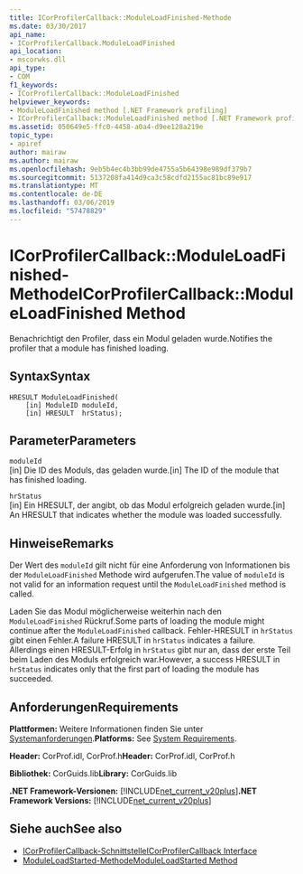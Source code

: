 ```yaml
---
title: ICorProfilerCallback::ModuleLoadFinished-Methode
ms.date: 03/30/2017
api_name:
- ICorProfilerCallback.ModuleLoadFinished
api_location:
- mscorwks.dll
api_type:
- COM
f1_keywords:
- ICorProfilerCallback::ModuleLoadFinished
helpviewer_keywords:
- ModuleLoadFinished method [.NET Framework profiling]
- ICorProfilerCallback::ModuleLoadFinished method [.NET Framework profiling]
ms.assetid: 050649e5-ffc0-4458-a0a4-d9ee128a219e
topic_type:
- apiref
author: mairaw
ms.author: mairaw
ms.openlocfilehash: 9eb5b4ec4b3bb99de4755a5b64398e989df379b7
ms.sourcegitcommit: 5137208fa414d9ca3c58cdfd2155ac81bc89e917
ms.translationtype: MT
ms.contentlocale: de-DE
ms.lasthandoff: 03/06/2019
ms.locfileid: "57478829"
---
```

# <a name="icorprofilercallbackmoduleloadfinished-method"></a><span data-ttu-id="df3f3-102">ICorProfilerCallback::ModuleLoadFinished-Methode</span><span class="sxs-lookup"><span data-stu-id="df3f3-102">ICorProfilerCallback::ModuleLoadFinished Method</span></span>
<span data-ttu-id="df3f3-103">Benachrichtigt den Profiler, dass ein Modul geladen wurde.</span><span class="sxs-lookup"><span data-stu-id="df3f3-103">Notifies the profiler that a module has finished loading.</span></span>  
  
## <a name="syntax"></a><span data-ttu-id="df3f3-104">Syntax</span><span class="sxs-lookup"><span data-stu-id="df3f3-104">Syntax</span></span>  
  
```  
HRESULT ModuleLoadFinished(  
    [in] ModuleID moduleId,  
    [in] HRESULT  hrStatus);  
```  
  
## <a name="parameters"></a><span data-ttu-id="df3f3-105">Parameter</span><span class="sxs-lookup"><span data-stu-id="df3f3-105">Parameters</span></span>  
 `moduleId`  
 <span data-ttu-id="df3f3-106">[in] Die ID des Moduls, das geladen wurde.</span><span class="sxs-lookup"><span data-stu-id="df3f3-106">[in] The ID of the module that has finished loading.</span></span>  
  
 `hrStatus`  
 <span data-ttu-id="df3f3-107">[in] Ein HRESULT, der angibt, ob das Modul erfolgreich geladen wurde.</span><span class="sxs-lookup"><span data-stu-id="df3f3-107">[in] An HRESULT that indicates whether the module was loaded successfully.</span></span>  
  
## <a name="remarks"></a><span data-ttu-id="df3f3-108">Hinweise</span><span class="sxs-lookup"><span data-stu-id="df3f3-108">Remarks</span></span>  
 <span data-ttu-id="df3f3-109">Der Wert des `moduleId` gilt nicht für eine Anforderung von Informationen bis der `ModuleLoadFinished` Methode wird aufgerufen.</span><span class="sxs-lookup"><span data-stu-id="df3f3-109">The value of `moduleId` is not valid for an information request until the `ModuleLoadFinished` method is called.</span></span>  
  
 <span data-ttu-id="df3f3-110">Laden Sie das Modul möglicherweise weiterhin nach den `ModuleLoadFinished` Rückruf.</span><span class="sxs-lookup"><span data-stu-id="df3f3-110">Some parts of loading the module might continue after the `ModuleLoadFinished` callback.</span></span> <span data-ttu-id="df3f3-111">Fehler-HRESULT in `hrStatus` gibt einen Fehler.</span><span class="sxs-lookup"><span data-stu-id="df3f3-111">A failure HRESULT in `hrStatus` indicates a failure.</span></span> <span data-ttu-id="df3f3-112">Allerdings einen HRESULT-Erfolg in `hrStatus` gibt nur an, dass der erste Teil beim Laden des Moduls erfolgreich war.</span><span class="sxs-lookup"><span data-stu-id="df3f3-112">However, a success HRESULT in `hrStatus` indicates only that the first part of loading the module has succeeded.</span></span>  
  
## <a name="requirements"></a><span data-ttu-id="df3f3-113">Anforderungen</span><span class="sxs-lookup"><span data-stu-id="df3f3-113">Requirements</span></span>  
 <span data-ttu-id="df3f3-114">**Plattformen:** Weitere Informationen finden Sie unter [Systemanforderungen](../../../../docs/framework/get-started/system-requirements.md).</span><span class="sxs-lookup"><span data-stu-id="df3f3-114">**Platforms:** See [System Requirements](../../../../docs/framework/get-started/system-requirements.md).</span></span>  
  
 <span data-ttu-id="df3f3-115">**Header:** CorProf.idl, CorProf.h</span><span class="sxs-lookup"><span data-stu-id="df3f3-115">**Header:** CorProf.idl, CorProf.h</span></span>  
  
 <span data-ttu-id="df3f3-116">**Bibliothek:** CorGuids.lib</span><span class="sxs-lookup"><span data-stu-id="df3f3-116">**Library:** CorGuids.lib</span></span>  
  
 <span data-ttu-id="df3f3-117">**.NET Framework-Versionen:** [!INCLUDE[net_current_v20plus](../../../../includes/net-current-v20plus-md.md)]</span><span class="sxs-lookup"><span data-stu-id="df3f3-117">**.NET Framework Versions:** [!INCLUDE[net_current_v20plus](../../../../includes/net-current-v20plus-md.md)]</span></span>  
  
## <a name="see-also"></a><span data-ttu-id="df3f3-118">Siehe auch</span><span class="sxs-lookup"><span data-stu-id="df3f3-118">See also</span></span>
- [<span data-ttu-id="df3f3-119">ICorProfilerCallback-Schnittstelle</span><span class="sxs-lookup"><span data-stu-id="df3f3-119">ICorProfilerCallback Interface</span></span>](../../../../docs/framework/unmanaged-api/profiling/icorprofilercallback-interface.md)
- [<span data-ttu-id="df3f3-120">ModuleLoadStarted-Methode</span><span class="sxs-lookup"><span data-stu-id="df3f3-120">ModuleLoadStarted Method</span></span>](../../../../docs/framework/unmanaged-api/profiling/icorprofilercallback-moduleloadstarted-method.md)
